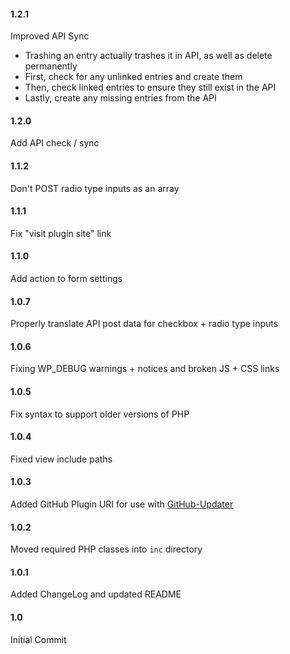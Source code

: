 #### 1.2.1
Improved API Sync
- Trashing an entry actually trashes it in API, as well as delete permanently
- First, check for any unlinked entries and create them
- Then, check linked entries to ensure they still exist in the API
- Lastly, create any missing entries from the API

#### 1.2.0
Add API check / sync

#### 1.1.2
Don't POST radio type inputs as an array

#### 1.1.1
Fix "visit plugin site" link

#### 1.1.0
Add action to form settings

#### 1.0.7
Properly translate API post data for checkbox + radio type inputs

#### 1.0.6
Fixing WP_DEBUG warnings + notices and broken JS + CSS links

#### 1.0.5
Fix syntax to support older versions of PHP

#### 1.0.4
Fixed view include paths

#### 1.0.3
Added GitHub Plugin URI for use with [GitHub-Updater](https://github.com/afragen/github-updater)

#### 1.0.2
Moved required PHP classes into `inc` directory

#### 1.0.1
Added ChangeLog and updated README

#### 1.0
Initial Commit
